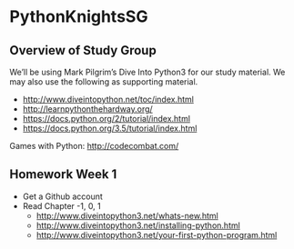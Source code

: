 # PythonKnightsSG

## Overview of Study Group

We’ll be using Mark Pilgrim’s Dive Into Python3 for our study material.  We may also use the following as supporting material.

* http://www.diveintopython.net/toc/index.html
* http://learnpythonthehardway.org/
* https://docs.python.org/2/tutorial/index.html
* https://docs.python.org/3.5/tutorial/index.html

Games with Python:  http://codecombat.com/


## Homework Week 1

* Get a Github account
* Read Chapter -1, 0, 1
  * http://www.diveintopython3.net/whats-new.html
  * http://www.diveintopython3.net/installing-python.html
  * http://www.diveintopython3.net/your-first-python-program.html

